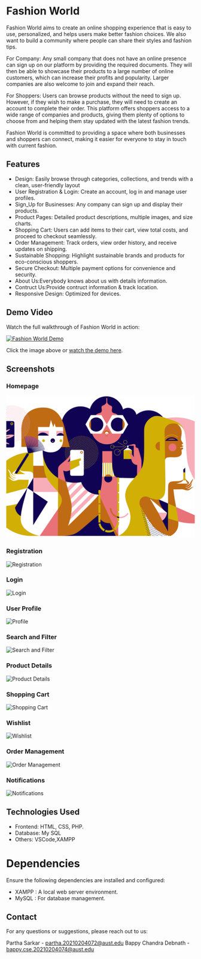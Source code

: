   # Fashion World

Fashion World aims to create an online shopping experience that is easy to use, personalized, and helps users make better fashion choices. We also want to build a community where people can share their styles and fashion tips.

For Company: Any small company that does not have an online presence can sign up on our platform by providing the required documents. They will then be able to showcase their products to a large number of online customers, which can increase their profits and popularity. Larger companies are also welcome to join and expand their reach.

For Shoppers: Users can browse products without the need to sign up. However, if they wish to make a purchase, they will need to create an account to complete their order. This platform offers shoppers access to a wide range of companies and products, giving them plenty of options to choose from and helping them stay updated with the latest fashion trends.

Fashion World is committed to providing a space where both businesses and shoppers can connect, making it easier for everyone to stay in touch with current fashion.
## Features

- Design: Easily browse through categories, collections, and trends with a clean, user-friendly layout
- User Registration & Login: Create an account, log in and manage user profiles.
- Sign_Up for Businesses: Any company can sign up and display their products.
- Product Pages: Detailed product descriptions, multiple images, and size charts.
- Shopping Cart: Users can add items to their cart, view total costs, and proceed to checkout seamlessly.
- Order Management: Track orders, view order history, and receive updates on shipping.
- Sustainable Shopping: Highlight sustainable brands and products for eco-conscious shoppers.
- Secure Checkout: Multiple payment options for convenience and security.
- About Us:Everybody knows about us with details information.
- Contruct Us:Provide contruct information & track location.
- Responsive Design: Optimized for devices.

## Demo Video

Watch the full walkthrough of Fashion World in action:

[![Fashion World Demo](https://i.ytimg.com/vi/example/hqdefault.jpg)](https://www.youtube.com/watch?v=example)

Click the image above or [watch the demo here](https://www.youtube.com/watch?v=example).

## Screenshots

### Homepage
![Homepage](https://github.com/bappyBDN/MyProject/blob/main/images/a4%20(1).png?raw=true)

### Registration
![Registration](screenshot/register.png)

### Login
![Login](screenshot/login.png)

### User Profile
![Profile](screenshot/profile.png)

### Search and Filter
![Search and Filter](screenshot/search_filter.png)

### Product Details
![Product Details](screenshot/product_details.png)

### Shopping Cart
![Shopping Cart](screenshot/cart.png)

### Wishlist
![Wishlist](screenshot/wishlist.png)

### Order Management
![Order Management](screenshot/order_management.png)

### Notifications
![Notifications](screenshot/notifications.png)

## Technologies Used

- Frontend: HTML, CSS, PHP.
- Database: My SQL
- Others: VSCode,XAMPP
  
# Dependencies

Ensure the following dependencies are installed and configured:

- XAMPP : A local web server environment.
- MySQL : For database management.

## Contact

For any questions or suggestions, please reach out to us:

Partha Sarkar - partha.20210204072@aust.edu
Bappy Chandra Debnath - bappy.cse.20210204074@aust.edu
